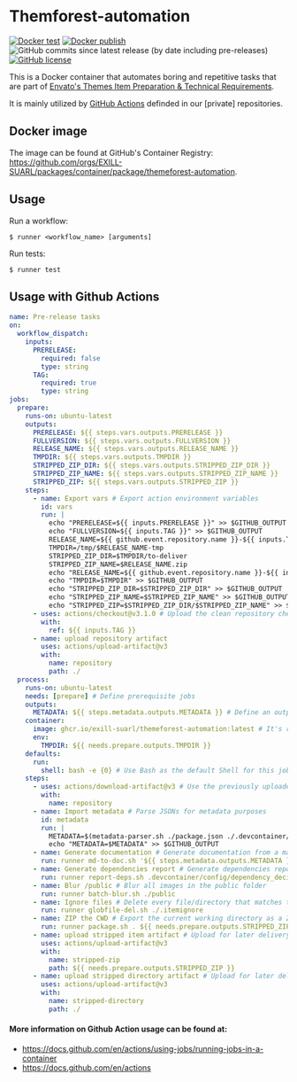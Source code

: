 # Themforest-automation

[![Docker test](https://github.com/EXILL-SUARL/themeforest-automation/actions/workflows/docker-test.yml/badge.svg)](https://github.com/EXILL-SUARL/themeforest-automation/actions) [![Docker publish](https://github.com/EXILL-SUARL/themeforest-automation/actions/workflows/docker-publish.yml/badge.svg)](https://github.com/EXILL-SUARL/themeforest-automation/actions) ![GitHub commits since latest release (by date including pre-releases)](https://img.shields.io/github/commits-since/EXILL-SUARL/themeforest-automation/latest?include_prereleases) [![GitHub license](https://img.shields.io/github/license/EXILL-SUARL/themeforest-automation)](https://github.com/EXILL-SUARL/themeforest-automation/blob/master/LICENSE)

This is a Docker container that automates boring and repetitive tasks that are part of [Envato's Themes Item Preparation & Technical Requirements](https://help.author.envato.com/hc/en-us/articles/360000470826-Themes-Item-Preparation-Technical-Requirements).

It is mainly utilized by [GitHub Actions](https://docs.github.com/en/actions) definded in our [private] repositories.

## Docker image

The image can be found at GitHub's Container Registry: https://github.com/orgs/EXILL-SUARL/packages/container/package/themeforest-automation.

## Usage

Run a workflow:

```
$ runner <workflow_name> [arguments]
```

Run tests:

```
$ runner test
```

## Usage with Github Actions

```yaml
name: Pre-release tasks
on:
  workflow_dispatch:
    inputs:
      PRERELEASE:
        required: false
        type: string
      TAG:
        required: true
        type: string
jobs:
  prepare:
    runs-on: ubuntu-latest
    outputs:
      PRERELEASE: ${{ steps.vars.outputs.PRERELEASE }}
      FULLVERSION: ${{ steps.vars.outputs.FULLVERSION }}
      RELEASE_NAME: ${{ steps.vars.outputs.RELEASE_NAME }}
      TMPDIR: ${{ steps.vars.outputs.TMPDIR }}
      STRIPPED_ZIP_DIR: ${{ steps.vars.outputs.STRIPPED_ZIP_DIR }}
      STRIPPED_ZIP_NAME: ${{ steps.vars.outputs.STRIPPED_ZIP_NAME }}
      STRIPPED_ZIP: ${{ steps.vars.outputs.STRIPPED_ZIP }}
    steps:
      - name: Export vars # Export action environment variables
        id: vars
        run: |
          echo "PRERELEASE=${{ inputs.PRERELEASE }}" >> $GITHUB_OUTPUT
          echo "FULLVERSION=${{ inputs.TAG }}" >> $GITHUB_OUTPUT
          RELEASE_NAME=${{ github.event.repository.name }}-${{ inputs.TAG }}
          TMPDIR=/tmp/$RELEASE_NAME-tmp
          STRIPPED_ZIP_DIR=$TMPDIR/to-deliver
          STRIPPED_ZIP_NAME=$RELEASE_NAME.zip
          echo "RELEASE_NAME=${{ github.event.repository.name }}-${{ inputs.TAG }}" >> $GITHUB_OUTPUT
          echo "TMPDIR=$TMPDIR" >> $GITHUB_OUTPUT
          echo "STRIPPED_ZIP_DIR=$STRIPPED_ZIP_DIR" >> $GITHUB_OUTPUT
          echo "STRIPPED_ZIP_NAME=$STRIPPED_ZIP_NAME" >> $GITHUB_OUTPUT
          echo "STRIPPED_ZIP=$STRIPPED_ZIP_DIR/$STRIPPED_ZIP_NAME" >> $GITHUB_OUTPUT
      - uses: actions/checkout@v3.1.0 # Upload the clean repository checkout for later use
        with:
          ref: ${{ inputs.TAG }}
      - name: upload repository artifact
        uses: actions/upload-artifact@v3
        with:
          name: repository
          path: ./
  process:
    runs-on: ubuntu-latest
    needs: [prepare] # Define prerequisite jobs
    outputs:
      METADATA: ${{ steps.metadata.outputs.METADATA }} # Define an output
    container:
      image: ghcr.io/exill-suarl/themeforest-automation:latest # It's recommended to use SemVer tags to avoid breaking changes
      env:
        TMPDIR: ${{ needs.prepare.outputs.TMPDIR }}
    defaults:
      run:
        shell: bash -e {0} # Use Bash as the default Shell for this job
    steps:
      - uses: actions/download-artifact@v3 # Use the previously uploaded repository artifact
        with:
          name: repository
      - name: Import metadata # Parse JSONs for metadata purposes
        id: metadata
        run: |
          METADATA=$(metadata-parser.sh ./package.json ./.devcontainer/config/metadata.json)
          echo "METADATA=$METADATA" >> $GITHUB_OUTPUT
      - name: Generate documentation # Generate documentation from a markdown file
        run: runner md-to-doc.sh '${{ steps.metadata.outputs.METADATA }}' ./documentation.md documentation
      - name: Generate dependencies report # Generate dependencies report
        run: runner report-deps.sh .devcontainer/config/dependency_decisions.yml ./documentation
      - name: Blur /public # Blur all images in the public folder
        run: runner batch-blur.sh ./public
      - name: Ignore files # Delete every file/directory that matches the defined glob paths in .itemignore
        run: runner globfile-del.sh ./.itemignore
      - name: ZIP the CWD # Export the current working directory as a ZIP
        run: runner package.sh . ${{ needs.prepare.outputs.STRIPPED_ZIP_DIR }} ${{ needs.prepare.outputs.STRIPPED_ZIP_NAME }}
      - name: upload stripped item artifact # Upload for later delivery (as a ZIP file)
        uses: actions/upload-artifact@v3
        with:
          name: stripped-zip
          path: ${{ needs.prepare.outputs.STRIPPED_ZIP }}
      - name: upload stripped directory artifact # Upload for later delivery (as a directory)
        uses: actions/upload-artifact@v3
        with:
          name: stripped-directory
          path: ./
```

#### More information on Github Action usage can be found at:

- https://docs.github.com/en/actions/using-jobs/running-jobs-in-a-container
- https://docs.github.com/en/actions
